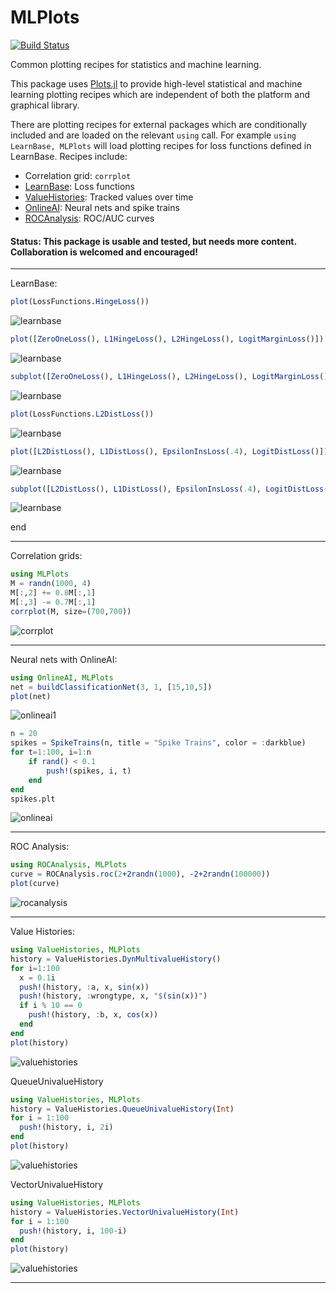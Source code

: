 # MLPlots

[![Build Status](https://travis-ci.org/JuliaML/MLPlots.jl.svg?branch=master)](https://travis-ci.org/JuliaML/MLPlots.jl)

Common plotting recipes for statistics and machine learning.

This package uses [Plots.jl](https://github.com/tbreloff/Plots.jl) to provide high-level statistical and machine learning plotting
recipes which are independent of both the platform and graphical library.

There are plotting recipes for external packages which are conditionally included and are loaded on the relevant `using` call.
For example `using LearnBase, MLPlots` will load plotting recipes for loss functions defined in LearnBase.  Recipes include:

- Correlation grid: `corrplot`
- [LearnBase](https://github.com/Evizero/LearnBase.jl): Loss functions
- [ValueHistories](https://github.com/JuliaML/ValueHistories.jl): Tracked values over time
- [OnlineAI](https://github.com/tbreloff/OnlineAI.jl): Neural nets and spike trains
- [ROCAnalysis](https://github.com/davidavdav/ROCAnalysis.jl): ROC/AUC curves

#### Status: This package is usable and tested, but needs more content.  Collaboration is welcomed and encouraged!

---

LearnBase:

```julia
plot(LossFunctions.HingeLoss())
```

![learnbase](test/refimg/learnbase1.png)

```julia
plot([ZeroOneLoss(), L1HingeLoss(), L2HingeLoss(), LogitMarginLoss()])
```

![learnbase](test/refimg/learnbase2.png)

```julia
subplot([ZeroOneLoss(), L1HingeLoss(), L2HingeLoss(), LogitMarginLoss()], size=(400,400))
```

![learnbase](test/refimg/learnbase3.png)

```julia
plot(LossFunctions.L2DistLoss())
```

![learnbase](test/refimg/learnbase4.png)

```julia
plot([L2DistLoss(), L1DistLoss(), EpsilonInsLoss(.4), LogitDistLoss()])
```

![learnbase](test/refimg/learnbase5.png)

```julia
subplot([L2DistLoss(), L1DistLoss(), EpsilonInsLoss(.4), LogitDistLoss()], size=(400,400))
```

![learnbase](test/refimg/learnbase6.png)

end

---

Correlation grids:

```julia
using MLPlots
M = randn(1000, 4)
M[:,2] += 0.8M[:,1]
M[:,3] -= 0.7M[:,1]
corrplot(M, size=(700,700))
```

![corrplot](test/refimg/corrplot.png)

---

Neural nets with OnlineAI:

```julia
using OnlineAI, MLPlots
net = buildClassificationNet(3, 1, [15,10,5])
plot(net)
```

![onlineai1](test/refimg/onlineai1.png)

```julia
n = 20
spikes = SpikeTrains(n, title = "Spike Trains", color = :darkblue)
for t=1:100, i=1:n
    if rand() < 0.1
        push!(spikes, i, t)
    end
end
spikes.plt
```
![onlineai](test/refimg/onlineai2.png)

---

ROC Analysis:

```julia
using ROCAnalysis, MLPlots
curve = ROCAnalysis.roc(2+2randn(1000), -2+2randn(100000))
plot(curve)
```

![rocanalysis](test/refimg/rocanalysis.png)

---

Value Histories:

```julia
using ValueHistories, MLPlots
history = ValueHistories.DynMultivalueHistory()
for i=1:100
  x = 0.1i
  push!(history, :a, x, sin(x))
  push!(history, :wrongtype, x, "$(sin(x))")
  if i % 10 == 0
    push!(history, :b, x, cos(x))
  end
end
plot(history)
```

![valuehistories](test/refimg/valuehistories1.png)

QueueUnivalueHistory

```julia
using ValueHistories, MLPlots
history = ValueHistories.QueueUnivalueHistory(Int)
for i = 1:100
  push!(history, i, 2i)
end
plot(history)
```

![valuehistories](test/refimg/valuehistories2.png)

VectorUnivalueHistory

```julia
using ValueHistories, MLPlots
history = ValueHistories.VectorUnivalueHistory(Int)
for i = 1:100
  push!(history, i, 100-i)
end
plot(history)
```

![valuehistories](test/refimg/valuehistories3.png)


---
